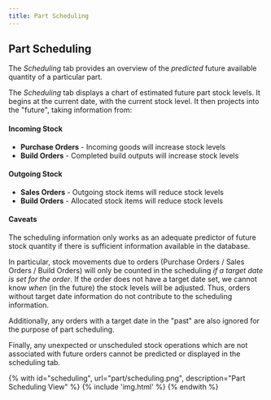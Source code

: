 ```yaml
---
title: Part Scheduling
---
```


## Part Scheduling


The *Scheduling* tab provides an overview of the *predicted* future available quantity of a particular part.

The *Scheduling* tab displays a chart of estimated future part stock levels. It begins at the current date, with the current stock level. It then projects into the "future", taking information from:

#### Incoming Stock

- **Purchase Orders** - Incoming goods will increase stock levels
- **Build Orders** - Completed build outputs will increase stock levels

#### Outgoing Stock

- **Sales Orders** - Outgoing stock items will reduce stock levels
- **Build Orders** - Allocated stock items will reduce stock levels

#### Caveats

The scheduling information only works as an adequate predictor of future stock quantity if there is sufficient information available in the database.

In particular, stock movements due to orders (Purchase Orders / Sales Orders / Build Orders) will only be counted in the scheduling *if a target date is set for the order*. If the order does not have a target date set, we cannot know *when* (in the future) the stock levels will be adjusted. Thus, orders without target date information do not contribute to the scheduling information.

Additionally, any orders with a target date in the "past" are also ignored for the purpose of part scheduling.

Finally, any unexpected or unscheduled stock operations which are not associated with future orders cannot be predicted or displayed in the scheduling tab.

{% with id="scheduling", url="part/scheduling.png", description="Part Scheduling View" %}
{% include 'img.html' %}
{% endwith %}
